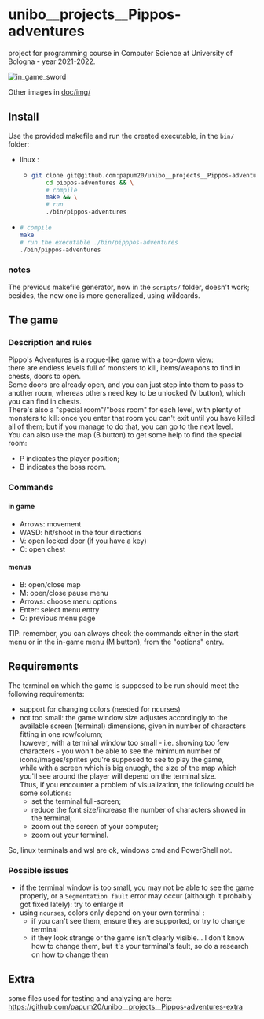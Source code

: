 # unibo__projects__Pippos-adventures
project for programming course in Computer Science at University of Bologna - year 2021-2022.

![in_game_sword](./doc/img/action_sword.png)

Other images in [doc/img/](./doc/img/)  

## Install

Use the provided makefile and run the created executable, in the `bin/` folder:
*	linux :
	*	```bash
		git clone git@github.com:papum20/unibo__projects__Pippos-adventures.git pippos-adventures && \
   			cd pippos-adventures && \
			# compile
   			make && \
   			# run
			./bin/pippos-adventures
		```
   *	```bash
		# compile
     	make
     	# run the executable ./bin/pipppos-adventures
      	./bin/pippos-adventures
		```

### notes

The previous makefile generator, now in the `scripts/` folder, doesn't work; besides, the new one is more generalized, using wildcards.  


## The game

### Description and rules

Pippo's Adventures is a rogue-like game with a top-down view:  
there are endless levels full of monsters to kill, items/weapons to find in chests, doors to open.  
Some doors are already open, and you can just step into them to pass to another room, whereas others need key to be unlocked (V button), which you can find in chests.  
There's also a "special room"/"boss room" for each level, with plenty of monsters to kill: once you enter that room you can't exit until you have killed all of them;
but if you manage to do that, you can go to the next level.  
You can also use the map (B button) to get some help to find the special room:
- P indicates the player position;
- B indicates the boss room.

### Commands

#### in game

- Arrows: movement
- WASD: hit/shoot in the four directions
- V: open locked door (if you have a key)
- C: open chest

#### menus

- B: open/close map
- M: open/close pause menu
- Arrows: choose menu options
- Enter: select menu entry
- Q: previous menu page
  
TIP: remember, you can always check the commands either in the start menu or in the in-game menu (M button), from the "options" entry.


## Requirements

The terminal on which the game is supposed to be run should meet the following requirements:
- support for changing colors (needed for ncurses)
- not too small: the game window size adjustes accordingly to the available screen (terminal) dimensions,
given in number of characters fitting in one row/column;  
however, with a terminal window too small - i.e. showing too few characters - 
you won't be able to see the minimum number of icons/images/sprites you're supposed to see to play the game,  
while with a screen which is big enuogh, the size of the map which you'll see around the player will depend on the terminal size.  
Thus, if you encounter a problem of visualization, the following could be some solutions:
	- set the terminal full-screen;
	- reduce the font size/increase the number of characters showed in the terminal;
	- zoom out the screen of your computer;
	- zoom out your terminal.
  
So, linux terminals and wsl are ok, windows cmd and PowerShell not.


### Possible issues

*   if the terminal window is too small, you may not be able to see the game properly, or a `Segmentation fault` error may occur (although it probably got fixed lately): try to enlarge it
*	using `ncurses`, colors only depend on your own terminal :
	*	if you can't see them, ensure they are supported, or try to change terminal
	*	if they look strange or the game isn't clearly visible... I don't know how to change them, but it's your terminal's fault, so do a research on how to change them


## Extra

some files used for testing and analyzing are here: https://github.com/papum20/unibo__projects__Pippos-adventures-extra

